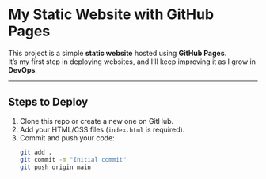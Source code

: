 #  My Static Website with GitHub Pages

This project is a simple **static website** hosted using **GitHub Pages**.  
It’s my first step in deploying websites, and I’ll keep improving it as I grow in **DevOps**.  

---

##  Steps to Deploy
1. Clone this repo or create a new one on GitHub.
2. Add your HTML/CSS files (`index.html` is required).
3. Commit and push your code:
   ```bash
   git add .
   git commit -m "Initial commit"
   git push origin main
